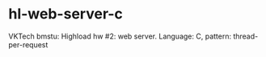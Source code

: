 # hl-web-server-c
VKTech bmstu: Highload hw #2: web server. Language: C, pattern: thread-per-request
